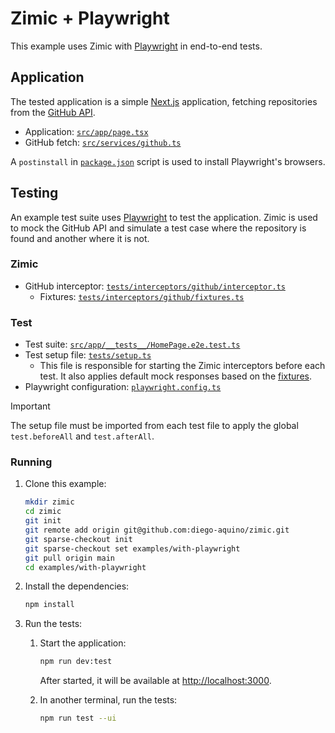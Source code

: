 <h1>
  Zimic + Playwright
</h2>

This example uses Zimic with [Playwright](https://playwright.dev) in end-to-end tests.

## Application

The tested application is a simple [Next.js](https://nextjs.org) application, fetching repositories from the
[GitHub API](https://docs.github.com/en/rest).

- Application: [`src/app/page.tsx`](./src/app/page.tsx)
- GitHub fetch: [`src/services/github.ts`](./src/services/github.ts)

A `postinstall` in [`package.json`](./package.json#L12) script is used to install Playwright's browsers.

## Testing

An example test suite uses [Playwright](https://playwright.dev) to test the application. Zimic is used to mock the
GitHub API and simulate a test case where the repository is found and another where it is not.

### Zimic

- GitHub interceptor: [`tests/interceptors/github/interceptor.ts`](./tests/interceptors/github/interceptor.ts)
  - Fixtures: [`tests/interceptors/github/fixtures.ts`](./tests/interceptors/github/fixtures.ts)

### Test

- Test suite: [`src/app/__tests__/HomePage.e2e.test.ts`](./src/app/__tests__/HomePage.e2e.test.ts)
- Test setup file: [`tests/setup.ts`](./tests/setup.ts)
  - This file is responsible for starting the Zimic interceptors before each test. It also applies default mock
    responses based on the [fixtures](./tests/interceptors/github/interceptor.ts).
- Playwright configuration: [`playwright.config.ts`](./playwright.config.ts)

> [!IMPORTANT]
>
> The setup file must be imported from each test file to apply the global `test.beforeAll` and `test.afterAll`.

### Running

1. Clone this example:

   ```bash
   mkdir zimic
   cd zimic
   git init
   git remote add origin git@github.com:diego-aquino/zimic.git
   git sparse-checkout init
   git sparse-checkout set examples/with-playwright
   git pull origin main
   cd examples/with-playwright
   ```

2. Install the dependencies:

   ```bash
   npm install
   ```

3. Run the tests:

   1. Start the application:

      ```bash
      npm run dev:test
      ```

      After started, it will be available at [http://localhost:3000](http://localhost:3000).

   2. In another terminal, run the tests:

      ```bash
      npm run test --ui
      ```

